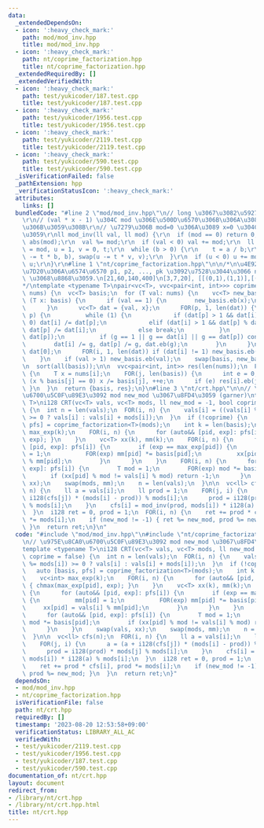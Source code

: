 ```yaml
---
data:
  _extendedDependsOn:
  - icon: ':heavy_check_mark:'
    path: mod/mod_inv.hpp
    title: mod/mod_inv.hpp
  - icon: ':heavy_check_mark:'
    path: nt/coprime_factorization.hpp
    title: nt/coprime_factorization.hpp
  _extendedRequiredBy: []
  _extendedVerifiedWith:
  - icon: ':heavy_check_mark:'
    path: test/yukicoder/187.test.cpp
    title: test/yukicoder/187.test.cpp
  - icon: ':heavy_check_mark:'
    path: test/yukicoder/1956.test.cpp
    title: test/yukicoder/1956.test.cpp
  - icon: ':heavy_check_mark:'
    path: test/yukicoder/2119.test.cpp
    title: test/yukicoder/2119.test.cpp
  - icon: ':heavy_check_mark:'
    path: test/yukicoder/590.test.cpp
    title: test/yukicoder/590.test.cpp
  _isVerificationFailed: false
  _pathExtension: hpp
  _verificationStatusIcon: ':heavy_check_mark:'
  attributes:
    links: []
  bundledCode: "#line 2 \"mod/mod_inv.hpp\"\n// long \u3067\u3082\u5927\u4E08\u592B\
    \r\n// (val * x - 1) \u304C mod \u306E\u500D\u6570\u306B\u306A\u308B\u3088\u3046\
    \u306B\u3059\u308B\r\n// \u7279\u306B mod=0 \u306A\u3089 x=0 \u304C\u6E80\u305F\
    \u3059\r\nll mod_inv(ll val, ll mod) {\r\n  if (mod == 0) return 0;\r\n  mod =\
    \ abs(mod);\r\n  val %= mod;\r\n  if (val < 0) val += mod;\r\n  ll a = val, b\
    \ = mod, u = 1, v = 0, t;\r\n  while (b > 0) {\r\n    t = a / b;\r\n    swap(a\
    \ -= t * b, b), swap(u -= t * v, v);\r\n  }\r\n  if (u < 0) u += mod;\r\n  return\
    \ u;\r\n}\r\n#line 1 \"nt/coprime_factorization.hpp\"\n\n/*\n\u4E92\u3044\u306B\
    \u7D20\u306A\u6574\u6570 p1, p2, ..., pk \u3092\u7528\u3044\u3066 n_i = prod p_i^e_i\
    \ \u3068\u8868\u3059.\n[21,60,140,400]\n[3,7,20], [[(0,1),(1,1)],[(0,1),(2,1)],[(1,1),(2,1)],[(2,2)]]\n\
    */\ntemplate <typename T>\npair<vc<T>, vvc<pair<int, int>>> coprime_factorization(vc<T>\
    \ nums) {\n  vc<T> basis;\n  for (T val: nums) {\n    vc<T> new_basis;\n    for\
    \ (T x: basis) {\n      if (val == 1) {\n        new_basis.eb(x);\n        continue;\n\
    \      }\n      vc<T> dat = {val, x};\n      FOR(p, 1, len(dat)) {\n        FOR(i,\
    \ p) {\n          while (1) {\n            if (dat[p] > 1 && dat[i] % dat[p] ==\
    \ 0) dat[i] /= dat[p];\n            elif (dat[i] > 1 && dat[p] % dat[i] == 0)\
    \ dat[p] /= dat[i];\n            else break;\n          }\n          T g = gcd(dat[i],\
    \ dat[p]);\n          if (g == 1 || g == dat[i] || g == dat[p]) continue;\n  \
    \        dat[i] /= g, dat[p] /= g, dat.eb(g);\n        }\n      }\n      val =\
    \ dat[0];\n      FOR(i, 1, len(dat)) if (dat[i] != 1) new_basis.eb(dat[i]);\n\
    \    }\n    if (val > 1) new_basis.eb(val);\n    swap(basis, new_basis);\n  }\n\
    \n  sort(all(basis));\n\n  vvc<pair<int, int>> res(len(nums));\n  FOR(i, len(nums))\
    \ {\n    T x = nums[i];\n    FOR(j, len(basis)) {\n      int e = 0;\n      while\
    \ (x % basis[j] == 0) x /= basis[j], ++e;\n      if (e) res[i].eb(j, e);\n   \
    \ }\n  }\n  return {basis, res};\n}\n#line 3 \"nt/crt.hpp\"\n\n// \u975E\u8CA0\
    \u6700\u5C0F\u89E3\u3092 mod new_mod \u3067\u8FD4\u3059 (garner)\ntemplate <typename\
    \ T>\ni128 CRT(vc<T> vals, vc<T> mods, ll new_mod = -1, bool coprime = false)\
    \ {\n  int n = len(vals);\n  FOR(i, n) {\n    vals[i] = ((vals[i] %= mods[i])\
    \ >= 0 ? vals[i] : vals[i] + mods[i]);\n  }\n  if (!coprime) {\n    auto [basis,\
    \ pfs] = coprime_factorization<T>(mods);\n    int k = len(basis);\n    vc<int>\
    \ max_exp(k);\n    FOR(i, n) {\n      for (auto&& [pid, exp]: pfs[i]) { chmax(max_exp[pid],\
    \ exp); }\n    }\n    vc<T> xx(k), mm(k);\n    FOR(i, n) {\n      for (auto&&\
    \ [pid, exp]: pfs[i]) {\n        if (exp == max_exp[pid]) {\n          mm[pid]\
    \ = 1;\n          FOR(exp) mm[pid] *= basis[pid];\n          xx[pid] = vals[i]\
    \ % mm[pid];\n        }\n      }\n    }\n    FOR(i, n) {\n      for (auto&& [pid,\
    \ exp]: pfs[i]) {\n        T mod = 1;\n        FOR(exp) mod *= basis[pid];\n \
    \       if (xx[pid] % mod != vals[i] % mod) return -1;\n      }\n    }\n    swap(vals,\
    \ xx);\n    swap(mods, mm);\n    n = len(vals);\n  }\n\n  vc<ll> cfs(n);\n  FOR(i,\
    \ n) {\n    ll a = vals[i];\n    ll prod = 1;\n    FOR(j, i) {\n      a = (a +\
    \ i128(cfs[j]) * (mods[i] - prod)) % mods[i];\n      prod = i128(prod) * mods[j]\
    \ % mods[i];\n    }\n    cfs[i] = mod_inv(prod, mods[i]) * i128(a) % mods[i];\n\
    \  }\n  i128 ret = 0, prod = 1;\n  FOR(i, n) {\n    ret += prod * cfs[i], prod\
    \ *= mods[i];\n    if (new_mod != -1) { ret %= new_mod, prod %= new_mod; }\n \
    \ }\n  return ret;\n}\n"
  code: "#include \"mod/mod_inv.hpp\"\n#include \"nt/coprime_factorization.hpp\"\n\
    \n// \u975E\u8CA0\u6700\u5C0F\u89E3\u3092 mod new_mod \u3067\u8FD4\u3059 (garner)\n\
    template <typename T>\ni128 CRT(vc<T> vals, vc<T> mods, ll new_mod = -1, bool\
    \ coprime = false) {\n  int n = len(vals);\n  FOR(i, n) {\n    vals[i] = ((vals[i]\
    \ %= mods[i]) >= 0 ? vals[i] : vals[i] + mods[i]);\n  }\n  if (!coprime) {\n \
    \   auto [basis, pfs] = coprime_factorization<T>(mods);\n    int k = len(basis);\n\
    \    vc<int> max_exp(k);\n    FOR(i, n) {\n      for (auto&& [pid, exp]: pfs[i])\
    \ { chmax(max_exp[pid], exp); }\n    }\n    vc<T> xx(k), mm(k);\n    FOR(i, n)\
    \ {\n      for (auto&& [pid, exp]: pfs[i]) {\n        if (exp == max_exp[pid])\
    \ {\n          mm[pid] = 1;\n          FOR(exp) mm[pid] *= basis[pid];\n     \
    \     xx[pid] = vals[i] % mm[pid];\n        }\n      }\n    }\n    FOR(i, n) {\n\
    \      for (auto&& [pid, exp]: pfs[i]) {\n        T mod = 1;\n        FOR(exp)\
    \ mod *= basis[pid];\n        if (xx[pid] % mod != vals[i] % mod) return -1;\n\
    \      }\n    }\n    swap(vals, xx);\n    swap(mods, mm);\n    n = len(vals);\n\
    \  }\n\n  vc<ll> cfs(n);\n  FOR(i, n) {\n    ll a = vals[i];\n    ll prod = 1;\n\
    \    FOR(j, i) {\n      a = (a + i128(cfs[j]) * (mods[i] - prod)) % mods[i];\n\
    \      prod = i128(prod) * mods[j] % mods[i];\n    }\n    cfs[i] = mod_inv(prod,\
    \ mods[i]) * i128(a) % mods[i];\n  }\n  i128 ret = 0, prod = 1;\n  FOR(i, n) {\n\
    \    ret += prod * cfs[i], prod *= mods[i];\n    if (new_mod != -1) { ret %= new_mod,\
    \ prod %= new_mod; }\n  }\n  return ret;\n}"
  dependsOn:
  - mod/mod_inv.hpp
  - nt/coprime_factorization.hpp
  isVerificationFile: false
  path: nt/crt.hpp
  requiredBy: []
  timestamp: '2023-08-20 12:53:58+09:00'
  verificationStatus: LIBRARY_ALL_AC
  verifiedWith:
  - test/yukicoder/2119.test.cpp
  - test/yukicoder/1956.test.cpp
  - test/yukicoder/187.test.cpp
  - test/yukicoder/590.test.cpp
documentation_of: nt/crt.hpp
layout: document
redirect_from:
- /library/nt/crt.hpp
- /library/nt/crt.hpp.html
title: nt/crt.hpp
---
```

